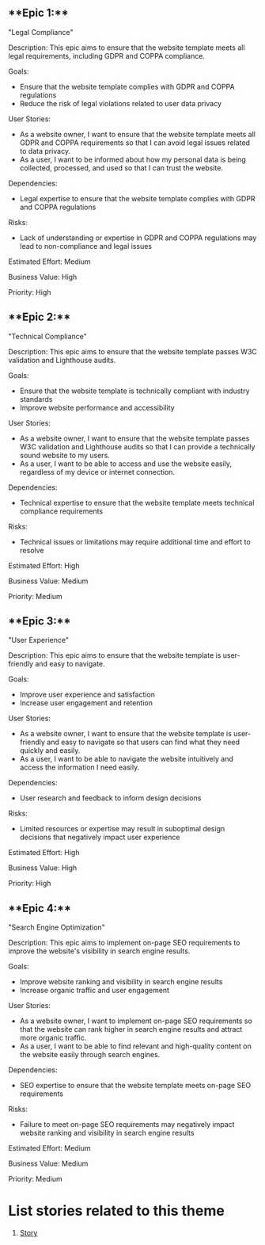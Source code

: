 <h2>**Epic 1:**</h2> 

"Legal Compliance"

Description: This epic aims to ensure that the website template meets all legal requirements, including GDPR and COPPA compliance.

Goals:
- Ensure that the website template complies with GDPR and COPPA regulations
- Reduce the risk of legal violations related to user data privacy

User Stories:
- As a website owner, I want to ensure that the website template meets all GDPR and COPPA requirements so that I can avoid legal issues related to data privacy.
- As a user, I want to be informed about how my personal data is being collected, processed, and used so that I can trust the website.

Dependencies:
- Legal expertise to ensure that the website template complies with GDPR and COPPA regulations

Risks:
- Lack of understanding or expertise in GDPR and COPPA regulations may lead to non-compliance and legal issues

Estimated Effort: Medium

Business Value: High

Priority: High

<h2>**Epic 2:**</h2> 

"Technical Compliance"

Description: This epic aims to ensure that the website template passes W3C validation and Lighthouse audits.

Goals:
- Ensure that the website template is technically compliant with industry standards
- Improve website performance and accessibility

User Stories:
- As a website owner, I want to ensure that the website template passes W3C validation and Lighthouse audits so that I can provide a technically sound website to my users.
- As a user, I want to be able to access and use the website easily, regardless of my device or internet connection.

Dependencies:
- Technical expertise to ensure that the website template meets technical compliance requirements

Risks:
- Technical issues or limitations may require additional time and effort to resolve

Estimated Effort: High

Business Value: Medium

Priority: Medium

<h2>**Epic 3:**</h2> "User Experience"

Description: This epic aims to ensure that the website template is user-friendly and easy to navigate.

Goals:
- Improve user experience and satisfaction
- Increase user engagement and retention

User Stories:
- As a website owner, I want to ensure that the website template is user-friendly and easy to navigate so that users can find what they need quickly and easily.
- As a user, I want to be able to navigate the website intuitively and access the information I need easily.

Dependencies:
- User research and feedback to inform design decisions

Risks:
- Limited resources or expertise may result in suboptimal design decisions that negatively impact user experience

Estimated Effort: High

Business Value: High

Priority: High

<h2>**Epic 4:**</h2> "Search Engine Optimization"

Description: This epic aims to implement on-page SEO requirements to improve the website's visibility in search engine results.

Goals:
- Improve website ranking and visibility in search engine results
- Increase organic traffic and user engagement

User Stories:
- As a website owner, I want to implement on-page SEO requirements so that the website can rank higher in search engine results and attract more organic traffic.
- As a user, I want to be able to find relevant and high-quality content on the website easily through search engines.

Dependencies:
- SEO expertise to ensure that the website template meets on-page SEO requirements

Risks:
- Failure to meet on-page SEO requirements may negatively impact website ranking and visibility in search engine results

Estimated Effort: Medium

Business Value: Medium

Priority: Medium

# List stories related to this theme
1. [Story](documentation/templates/theme/initiatives/epics/stories/story_template.md)